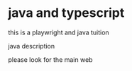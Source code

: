 # java and typescript 
this is a playwright and java tuition

java description

please look for the main web
